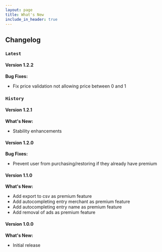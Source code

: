 ```yaml
---
layout: page
title: What's New
include_in_header: true
---
```


## Changelog

### `Latest`

#### **Version 1.2.2**

**Bug Fixes:**

- Fix price validation not allowing price between 0 and 1

### `History`

#### **Version 1.2.1**

**What's New:**

- Stability enhancements

#### **Version 1.2.0**

**Bug Fixes:**

- Prevent user from purchasing/restoring if they already have premium

#### **Version 1.1.0**

**What's New:**

- Add export to csv as premium feature
- Add autocompleting entry merchant as premium feature
- Add autocompleting entry name as premium feature
- Add removal of ads as premium feature

#### **Version 1.0.0**

**What's New:**

- Initial release
